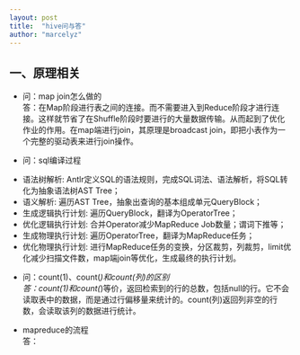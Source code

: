 ```yaml
---
layout: post
title:  "hive问与答"
author: "marcelyz"
---
```


## 一、原理相关
- 问：map join怎么做的<br>
答：在Map阶段进行表之间的连接。而不需要进入到Reduce阶段才进行连接。这样就节省了在Shuffle阶段时要进行的大量数据传输。从而起到了优化作业的作用。在map端进行join，其原理是broadcast join，即把小表作为一个完整的驱动表来进行join操作。

- 问：sql编译过程<br>
* 语法树解析: Antlr定义SQL的语法规则，完成SQL词法、语法解析，将SQL转化为抽象语法树AST Tree；
* 语义解析: 遍历AST Tree，抽象出查询的基本组成单元QueryBlock；
* 生成逻辑执行计划: 遍历QueryBlock，翻译为OperatorTree；
* 优化逻辑执行计划: 合并Operator减少MapReduce Job数量；谓词下推等；
* 生成物理执行计划: 遍历OperatorTree，翻译为MapReduce任务；
* 优化物理执行计划: 进行MapReduce任务的变换，分区裁剪，列裁剪，limit优化减少扫描文件数，map端join等优化，生成最终的执行计划。

- 问：count(1)、count(*)和count(列)的区别<br>
答：count(1)和count(*)等价，返回检索到的行的总数，包括null的行。它不会读取表中的数据，而是通过行偏移量来统计的。count(列)返回列非空的行数，会读取该列的数据进行统计。

- mapreduce的流程  
答：